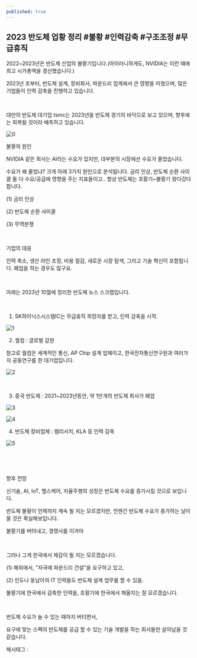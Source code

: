 ```yaml
---
published: true
---
```

## 2023 반도체 업황 정리 #불황 #인력감축 #구조조정 #무급휴직

2022~2023년은 반도체 산업의 불황기입니다.(아이러니하게도, NVIDIA는 이런 때에 최고 시가총액을 경신했습니다.)

2023년 초부터, 반도체 설계, 장비회사, 파운드리 업계에서 큰 영향을 미쳤으며, 많은 기업들이 인력 감축을 진행하고 있습니다.

​

대만의 반도체 대기업 tsmc는 2023년을 반도체 경기의 바닥으로 보고 있으며, 향후에는 회복될 것이라 예측하고 있습니다.

![0](/asset/img/223243648425/0.png)

불황의 원인

NVIDIA 같은 회사는 AI라는 수요가 있지만, 대부분의 시장에선 수요가 줄었습니다.

수요가 왜 줄었냐? 크게 아래 3가지 원인으로 분석됩니다. 금리 인상, 반도체 순환 사이클 둘 다 수요/공급에 영향을 주는 지표들이고.. 항상 반도체는 호황기~불황기 왔다갔다 합니다.

(1) 금리 인상

(2) 반도체 순환 사이클

(3) 무역분쟁

​

기업의 대응

인력 축소, 생산 라인 조정, 비용 절감, 새로운 시장 탐색, 그리고 기술 혁신이 포함됩니다. 폐업을 하는 경우도 많구요.

​

아래는 2023년 10월에 정리한 반도체 뉴스 스크랩입니다.

​

1. SK하이닉스시스템IC는 무급휴직 희망자를 받고, 인력 감축을 시작.

![1](/asset/img/223243648425/1.png)

2. 퀄컴 : 글로벌 감원

참고로 퀄컴은 세계적인 통신, AP Chip 설계 업체이고, 한국전자통신연구원과 여러가지 공동연구를 한 대기업입니다.

![2](/asset/img/223243648425/2.png)

​

3. 중국 반도체 : 2021~2023년동안, 약 1만개의 반도체 회사가 폐업

![3](/asset/img/223243648425/3.png)

![4](/asset/img/223243648425/4.png)

4. 반도체 장비업체 : 램리서치, KLA 등 인력 감축

![5](/asset/img/223243648425/5.png)

​

​

향후 전망

신기술, AI, IoT, 헬스케어, 자율주행의 성장은 반도체 수요를 증가시킬 것으로 보입니다.

반도체 불황이 언제까지 계속 될 지는 모르겠지만, 언젠간 반도체 수요가 증가하는 날이 올 것은 확실해보입니다.

불황기를 버텨내고, 경쟁사를 이겨야 

​

그러나 그게 한국에서 체감이 될 지는 모르겠습니다.

(1) 해외에서, "자국에 파운드리 건설"을 요구하고 있고,

(2) 인도나 동남아의 IT 인력들도 반도체 설계 업무를 할 수 있음.

불황기에 한국에서 감축한 인력을, 호황기에 한국에서 채울지는 잘 모르겠습니다.

​

반도체 수요가 늘 수 있는 때까지 버티면서,

요구에 맞는 스펙의 반도체를 공급 할 수 있는 기술 개발을 하는 회사들만 살아남을 것 같습니다.

 해시태그 : 